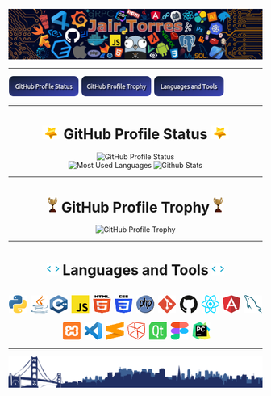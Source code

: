 ![bg][banner-JairTorres1003]

---
<!-- nav -->
<!--<img height="160em" src="https://user-images.githubusercontent.com/83931760/168965438-d075efb0-2bef-4423-acce-0538f85008f9.svg" alt="GitHub Snake" width="100%"/>-->
<a href="#----github-profile-status--"><img src="./icon/Button_github_profile_status.png" alt="Button github profile status" width="140"/></a>
<a href="#----github-profile-trophy--"><img src="./icon/Button_github_profile_trophy.png" alt="Button github profile trophy" width="140"/></a>
<a href="#----languages-and-tools--"><img src="./icon/Button_languages_and_tools.png" alt="Button languages and tools" width="140"/></a>

---
<h1 align="center">
  <img src="./icon/star.gif" width="35" alt="star">
  <span>GitHub Profile Status</span>
  <img src="./icon/star.gif" width="35" alt="star">
</h1>

<div align="center">
  <img height="160em" src="https://github-readme-streak-stats.herokuapp.com?user=JairTorres1003&theme=github-dark-blue&hide_border=true&date_format=j%20M%5B%20Y%5D" alt="GitHub Profile Status"/>
</div>
<div align="center">
  <img height="140em" src="https://github-readme-stats.vercel.app/api/top-langs/?username=JairTorres1003&layout=compact&theme=github_dark" alt="Most Used Languages"/>
  <img height="140em" src="https://github-readme-stats.vercel.app/api?username=JairTorres1003&show_icons=true&theme=github_dark" alt="Github Stats"/>
</div>

---
<h1 align="center">
  <img src="./icon/Trophy.gif" width="20" alt="Trophy">
  <span>GitHub Profile Trophy</span>
  <img src="./icon/Trophy.gif" width="20" alt="Trophy">
</h1>
<div align="center">
  <img src="https://github-profile-trophy.vercel.app/?username=JairTorres1003&theme=juicyfresh" alt="GitHub Profile Trophy"/>
</div>

---
<h1 align="center">
  <img src="./icon/code.gif" width="25" alt="symbol </>">
  <span>Languages and Tools</span>
  <img src="./icon/code.gif" width="25" alt="symbol </>">
</h1>
<div align="center">
  <code><img src="./icon/python.svg" alt="python" height="35" width="35"/></code>
  <img src="./icon/1px-white-70.png" alt=" " height="50" width="0"/>
  <code><img src="./icon/java.svg" alt="java" height="35" width="35"/></code
  <img src="./icon/1px-white-70.png" alt=" " height="50" width="0"/>
  <code><img src="./icon/c-plusplus.svg" alt="c++" height="35" width="35"/></code>
  <img src="./icon/1px-white-70.png" alt=" " height="50" width="0"/>
  <code><img src="./icon/javascript.svg" alt="javascript" height="35" width="35"/></code>
  <img src="./icon/1px-white-70.png" alt=" " height="50" width="0"/>
  <code><img src="./icon/html-5.svg" alt="html5" height="35" width="35"/></code>
  <img src="./icon/1px-white-70.png" alt=" " height="50" width="0"/>
  <code><img src="./icon/css-3.svg" alt="css3" height="35" width="35"/></code>
  <img src="./icon/1px-white-70.png" alt=" " height="50" width="0"/>
  <code><img src="./icon/php.svg" alt="php" height="35" width="35"/></code>
  <img src="./icon/1px-white-70.png" alt=" " height="50" width="0"/>
  <code><img src="./icon/git-icon.svg" alt="git" height="35" width="35"/></code>
  <img src="./icon/1px-white-70.png" alt=" " height="50" width="0"/>
  <code><img src="./icon/github-icon.svg" alt="gitgub" height="35" width="35"/></code>
  <img src="./icon/1px-white-70.png" alt=" " height="50" width="0"/>
  <code><img src="./icon/react.svg" alt="react" height="35" width="35"/></code>
  <img src="./icon/1px-white-70.png" alt=" " height="50" width="0"/>
  <code><img src="./icon/angular-icon.svg" alt="angular" height="35" width="35"/></code>
  <img src="./icon/1px-white-70.png" alt=" " height="50" width="0"/>
  <code><img src="./icon/mysql.svg" alt="mysql" height="35" width="35"/></code>
  <img src="./icon/1px-white-70.png" alt=" " height="50" width="0"/>
  <code><img src="./icon/xampp.svg" alt="xampp" height="35" width="35"/></code>
  <img src="./icon/1px-white-70.png" alt=" " height="50" width="0"/>
  <code><img src="./icon/visual-studio-code.svg" alt="visual studio code." height="35" width="35"/></code>
  <img src="./icon/1px-white-70.png" alt=" " height="50" width="0"/>
  <code><img src="./icon/sublime-text.svg" alt="sublime text" height="35" width="35"/></code>
  <img src="./icon/1px-white-70.png" alt=" " height="50" width="0"/>
  <code><img src="./icon/netbeans.svg" alt="netbeans" height="35" width="35"/></code>
  <img src="./icon/1px-white-70.png" alt=" " height="50" width="0"/>
  <code><img src="./icon/qt.svg" alt="qt" height="35" width="35"/></code>
  <img src="./icon/1px-white-70.png" alt=" " height="50" width="0"/>
  <code><img src="./icon/figma.svg" alt="figma" height="35" width="35"/></code>
  <img src="./icon/1px-white-70.png" alt=" " height="50" width="0"/>
  <code><img src="./icon/pycharm.svg" alt="pycharm" height="35" width="35"/></code>
</div>

---
![bg][footer-JairTorres1003]


<!-- variables banner and footer-->
<!--
[banner-JairTorres1003Dog]: ./JairTorres1003Dog.jpg
[banner-JairTorres1003Tec]: ./code-jairTorres.jpg
-->
[banner-JairTorres1003]: ./icon/banner.jpg
[footer-JairTorres1003]: ./icon/footer.png

<!-- REFERENCES --
https://github.com/Platane/snk
https://github-readme-streak-stats.herokuapp.com/demo/
https://github.com/anuraghazra/github-readme-stats
https://github.com/ryo-ma/github-profile-trophy
-->
  
<!-- Copyright © 2022 Jair Torres -->
